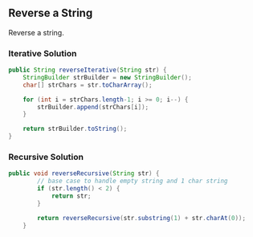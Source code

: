## Reverse a String

Reverse a string.

### Iterative Solution
```java
public String reverseIterative(String str) {
    StringBuilder strBuilder = new StringBuilder();
    char[] strChars = str.toCharArray();

    for (int i = strChars.length-1; i >= 0; i--) {
        strBuilder.append(strChars[i]);
    }

    return strBuilder.toString();
}
```

### Recursive Solution
```java
public void reverseRecursive(String str) {
        // base case to handle empty string and 1 char string
        if (str.length() < 2) {
            return str;
        }

        return reverseRecursive(str.substring(1) + str.charAt(0));
    }
```
